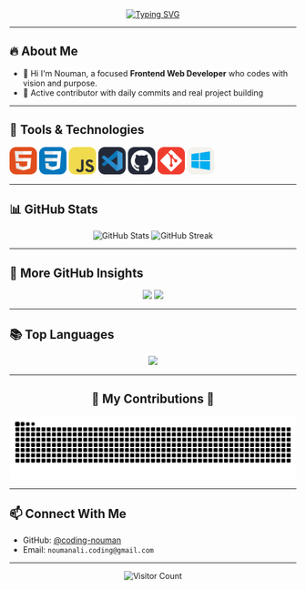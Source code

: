 <!-- Typing Animation Banner -->
<div align="center">
  <a href="https://git.io/typing-svg">
  <img src="https://readme-typing-svg.demolab.com?font=Fira+Code&pause=1000&color=62F729&background=24975C00&center=true&width=435&lines=%E2%82%8A+%CB%9A%E2%82%8A+%E2%9A%9CNouman+Coding%E2%9A%9C+%CB%9A+%E2%82%8A%CB%9A;%E2%8B%86%EF%BD%A1%EF%BE%9F%E2%98%81%EF%B8%8E%EF%BD%A1Software+Engineer%E2%8B%86%EF%BD%A1%E2%98%81%EF%B8%8E%EF%BD%A1%E2%8B%86;%E2%96%91%E2%96%92%E2%96%93Frontend+Developer%E2%96%93%E2%96%92%E2%96%91" alt="Typing SVG" />
  </a>
</div>

---

## 🔥 About Me

- 🎯 Hi I'm Nouman, a focused **Frontend Web Developer** who codes with vision and purpose. 
- 📁 Active contributor with daily commits and real project building

---

## 🧰 Tools & Technologies

<p>
  <img src="HTML.svg" width="48" alt="HTML">
  <img src="CSS.svg" width="48" alt="CSS">
  <img src="JavaScript.svg" width="48" alt="JavaScript">
  <img src="VSCode-Dark.svg" width="48" alt="VSCode">
  <img src="Github-Dark.svg" width="48" alt="GitHub">
  <img src="Git.svg" width="48" alt="Git">
  <img src="Windows-Light.svg" width="48" alt="Windows">
</p>

---

## 📊 GitHub Stats

<div align="center">
  
  <!-- Main GitHub Stats -->
  <img src="https://github-readme-stats.vercel.app/api?username=coding-nouman&theme=dark&hide_border=false&include_all_commits=true&count_private=true" alt="GitHub Stats" height="170em" />
  
  <!-- GitHub Streak -->
  <img src="https://github-readme-streak-stats.herokuapp.com/?user=coding-nouman&theme=dark&hide_border=false" alt="GitHub Streak" height="170em" />
  
</div>

---

## 🚀 More GitHub Insights

<div align="center">
  
  <img src="https://github-profile-summary-cards.vercel.app/api/cards/stats?username=coding-nouman&theme=tokyonight&v=2" height="170em" />
  
  <img src="https://github-profile-summary-cards.vercel.app/api/cards/productive-time?username=coding-nouman&theme=tokyonight&utcOffset=+5" height="170em" />
  
</div>

---

## 📚 Top Languages

<div align="center">
  <img width="400" src="https://github-readme-stats.vercel.app/api/top-langs/?username=coding-nouman&theme=dark&hide_border=false&include_all_commits=true&count_private=true&layout=compact" />
</div>

---

<div align="center">
  <h2>🐍 My Contributions 🐍</h2>

  ![Snake animation](https://github.com/coding-nouman/coding-nouman/blob/output/github-snake-dark.svg)

</div>

---

## 📫 Connect With Me

- GitHub: [@coding-nouman](https://github.com/coding-nouman)
- Email: `noumanali.coding@gmail.com`

---

<div align="center">
  <img src="https://api.visitorbadge.io/api/visitors?path=https%3A%2F%2Fgithub.com%2Fcoding-nouman%2F&countColor=%23263759" alt="Visitor Count" />
</div>

